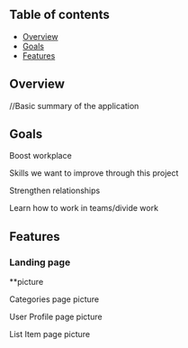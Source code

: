 ## Table of contents
* [Overview](#overview)
* [Goals](#goals)
* [Features](#features)

## Overview
//Basic summary of the application

## Goals
Boost workplace 

Skills we want to improve through this project

Strengthen relationships 

Learn how to work in teams/divide work

## Features

### Landing page 

**picture

Categories page picture 

User Profile page picture

List Item page picture
